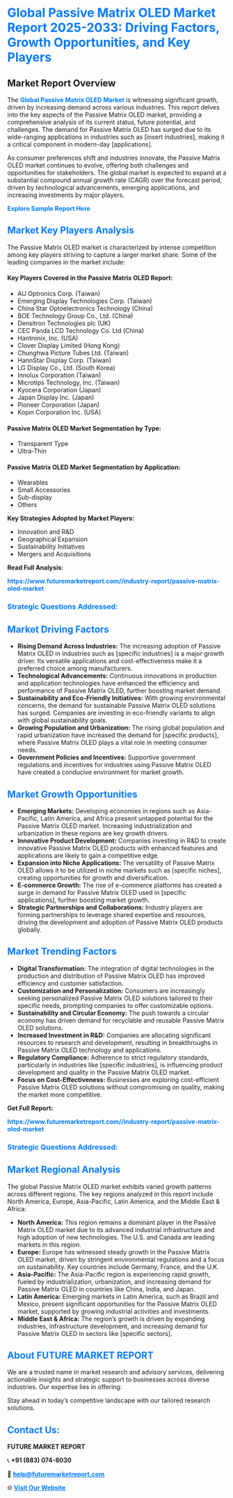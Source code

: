 <h1 style="color: #007BFF;">Global Passive Matrix OLED Market Report 2025-2033: Driving Factors, Growth Opportunities, and Key Players</h1>

<section id="overview">
<h2>Market Report Overview</h2>
<p>The <a href="https://www.futuremarketreport.com//industry-report/passive-matrix-oled-market" style="color: #007BFF; text-decoration: none;"><strong>Global Passive Matrix OLED Market</strong></a> is witnessing significant growth, driven by increasing demand across various industries. This report delves into the key aspects of the Passive Matrix OLED market, providing a comprehensive analysis of its current status, future potential, and challenges. The demand for Passive Matrix OLED has surged due to its wide-ranging applications in industries such as [insert industries], making it a critical component in modern-day [applications].</p>
<p>As consumer preferences shift and industries innovate, the Passive Matrix OLED market continues to evolve, offering both challenges and opportunities for stakeholders. The global market is expected to expand at a substantial compound annual growth rate (CAGR) over the forecast period, driven by technological advancements, emerging applications, and increasing investments by major players.</p>
</section>

<section id="overview">
<p><a href="https://www.futuremarketreport.com//request-sample/reportId=82603" style="color: #007BFF; text-decoration: none;"><strong>Explore Sample Report Here</strong></a></p>
</section>

<section id="key-players">
<h2 style="color: #007BFF;">Market Key Players Analysis</h2>
<p>The Passive Matrix OLED market is characterized by intense competition among key players striving to capture a larger market share. Some of the leading companies in the market include:</p>
<h4>Key Players Covered in the Passive Matrix OLED Report:</h4>
<ul><li>AU Optronics Corp. (Taiwan)</li><li>Emerging Display Technologies Corp. (Taiwan)</li><li>China Star Optoelectronics Technology (China)</li><li>BOE Technology Group Co., Ltd. (China)</li><li>Densitron Technologies plc (UK)</li><li>CEC Panda LCD Technology Co. Ltd (China)</li><li>Hantronix, Inc. (USA)</li><li>Clover Display Limited (Hong Kong)</li><li>Chunghwa Picture Tubes Ltd. (Taiwan)</li><li>HannStar Display Corp. (Taiwan)</li><li>LG Display Co., Ltd. (South Korea)</li><li>Innolux Corporation (Taiwan)</li><li>Microtips Technology, Inc. (Taiwan)</li><li>Kyocera Corporation (Japan)</li><li>Japan Display Inc. (Japan)</li><li>Pioneer Corporation (Japan)</li><li>Kopin Corporation Inc. (USA)</li></ul>
<h4>Passive Matrix OLED Market Segmentation by Type:</h4>
<ul><li>Transparent Type</li><li>Ultra-Thin</li></ul>

<h4>Passive Matrix OLED Market Segmentation by Application:</h4>
<ul><li>Wearables</li><li>Small Accessories</li><li>Sub-display</li><li>Others</li></ul>
<p><strong>Key Strategies Adopted by Market Players:</strong></p>
<ul>
<li>Innovation and R&D</li>
<li>Geographical Expansion</li>
<li>Sustainability Initiatives</li>
<li>Mergers and Acquisitions</li>
</ul>
</section>

<section>
<p><strong>Read Full Analysis: </strong></p><a href="https://www.futuremarketreport.com//industry-report/passive-matrix-oled-market" style="color: #007BFF; text-decoration: none;"><strong>https://www.futuremarketreport.com//industry-report/passive-matrix-oled-market</strong></a>
<h3 style="color: #007BFF;">Strategic Questions Addressed:</h3>
</section>

<section id="driving-factors">
<h2 style="color: #007BFF;">Market Driving Factors</h2>
<ul>
<li><strong>Rising Demand Across Industries:</strong> The increasing adoption of Passive Matrix OLED in industries such as [specific industries] is a major growth driver. Its versatile applications and cost-effectiveness make it a preferred choice among manufacturers.</li>
<li><strong>Technological Advancements:</strong> Continuous innovations in production and application technologies have enhanced the efficiency and performance of Passive Matrix OLED, further boosting market demand.</li>
<li><strong>Sustainability and Eco-Friendly Initiatives:</strong> With growing environmental concerns, the demand for sustainable Passive Matrix OLED solutions has surged. Companies are investing in eco-friendly variants to align with global sustainability goals.</li>
<li><strong>Growing Population and Urbanization:</strong> The rising global population and rapid urbanization have increased the demand for [specific products], where Passive Matrix OLED plays a vital role in meeting consumer needs.</li>
<li><strong>Government Policies and Incentives:</strong> Supportive government regulations and incentives for industries using Passive Matrix OLED have created a conducive environment for market growth.</li>
</ul>
</section>

<section id="growth-opportunities">
<h2 style="color: #007BFF;">Market Growth Opportunities</h2>
<ul>
<li><strong>Emerging Markets:</strong> Developing economies in regions such as Asia-Pacific, Latin America, and Africa present untapped potential for the Passive Matrix OLED market. Increasing industrialization and urbanization in these regions are key growth drivers.</li>
<li><strong>Innovative Product Development:</strong> Companies investing in R&D to create innovative Passive Matrix OLED products with enhanced features and applications are likely to gain a competitive edge.</li>
<li><strong>Expansion into Niche Applications:</strong> The versatility of Passive Matrix OLED allows it to be utilized in niche markets such as [specific niches], creating opportunities for growth and diversification.</li>
<li><strong>E-commerce Growth:</strong> The rise of e-commerce platforms has created a surge in demand for Passive Matrix OLED used in [specific applications], further boosting market growth.</li>
<li><strong>Strategic Partnerships and Collaborations:</strong> Industry players are forming partnerships to leverage shared expertise and resources, driving the development and adoption of Passive Matrix OLED products globally.</li>
</ul>
</section>

<section id="trending-factors">
<h2 style="color: #007BFF;">Market Trending Factors</h2>
<ul>
<li><strong>Digital Transformation:</strong> The integration of digital technologies in the production and distribution of Passive Matrix OLED has improved efficiency and customer satisfaction.</li>
<li><strong>Customization and Personalization:</strong> Consumers are increasingly seeking personalized Passive Matrix OLED solutions tailored to their specific needs, prompting companies to offer customizable options.</li>
<li><strong>Sustainability and Circular Economy:</strong> The push towards a circular economy has driven demand for recyclable and reusable Passive Matrix OLED solutions.</li>
<li><strong>Increased Investment in R&D:</strong> Companies are allocating significant resources to research and development, resulting in breakthroughs in Passive Matrix OLED technology and applications.</li>
<li><strong>Regulatory Compliance:</strong> Adherence to strict regulatory standards, particularly in industries like [specific industries], is influencing product development and quality in the Passive Matrix OLED market.</li>
<li><strong>Focus on Cost-Effectiveness:</strong> Businesses are exploring cost-efficient Passive Matrix OLED solutions without compromising on quality, making the market more competitive.</li>
</ul>
</section>

<section>
<p><strong>Get Full Report: </strong></p><a href="https://www.futuremarketreport.com//industry-report/passive-matrix-oled-market" style="color: #007BFF; text-decoration: none;"><strong>https://www.futuremarketreport.com//industry-report/passive-matrix-oled-market</strong></a>
<h3 style="color: #007BFF;">Strategic Questions Addressed:</h3>
</section>


<section id="regional-analysis">
<h2 style="color: #007BFF;">Market Regional Analysis</h2>
<p>The global Passive Matrix OLED market exhibits varied growth patterns across different regions. The key regions analyzed in this report include North America, Europe, Asia-Pacific, Latin America, and the Middle East & Africa:</p>
<ul>
<li><strong>North America:</strong> This region remains a dominant player in the Passive Matrix OLED market due to its advanced industrial infrastructure and high adoption of new technologies. The U.S. and Canada are leading markets in this region.</li>
<li><strong>Europe:</strong> Europe has witnessed steady growth in the Passive Matrix OLED market, driven by stringent environmental regulations and a focus on sustainability. Key countries include Germany, France, and the U.K.</li>
<li><strong>Asia-Pacific:</strong> The Asia-Pacific region is experiencing rapid growth, fueled by industrialization, urbanization, and increasing demand for Passive Matrix OLED in countries like China, India, and Japan.</li>
<li><strong>Latin America:</strong> Emerging markets in Latin America, such as Brazil and Mexico, present significant opportunities for the Passive Matrix OLED market, supported by growing industrial activities and investments.</li>
<li><strong>Middle East & Africa:</strong> The region’s growth is driven by expanding industries, infrastructure development, and increasing demand for Passive Matrix OLED in sectors like [specific sectors].</li>
</ul>
</section>

<footer>
<h2 style="color: #007BFF;">About FUTURE MARKET REPORT</h2>
<p>We are a trusted name in market research and advisory services, delivering actionable insights and strategic support to businesses across diverse industries. Our expertise lies in offering:</p>

<p>Stay ahead in today’s competitive landscape with our tailored research solutions.</p>

<h2 style="color: #007BFF;">Contact Us:</h2>
<p><strong>FUTURE MARKET REPORT</strong></p>
<p>📞 <strong>+91 (883) 074-8030</strong></p>
<p>📧 <strong><a href="mailto:help@futuremarketreport.com" style="color: #007BFF;">help@futuremarketreport.com</a></strong></p>
<p>🌐 <strong><a href="https://www.futuremarketreport.com/" style="color: #007BFF;">Visit Our Website</a></strong></p>
</footer>